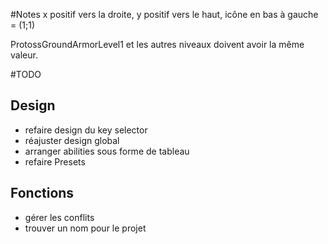 #Notes
x positif vers la droite, y positif vers le haut, icône en bas à gauche = (1;1)

ProtossGroundArmorLevel1 et les autres niveaux doivent avoir la même valeur.

#TODO

## Design
- refaire design du key selector
- réajuster design global
- arranger abilities sous forme de tableau
- refaire Presets

## Fonctions
- gérer les conflits
- trouver un nom pour le projet
